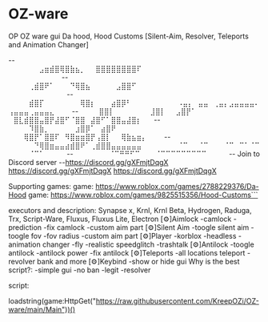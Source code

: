# OZ-ware
OP OZ ware gui Da hood, Hood Customs [Silent-Aim, Resolver, Teleports and Animation Changer]

--⠀⠀⠀⠀⠀⠀⣠⣶⣾⣿⢿⣿⣷⣦⡀⠀⠀⣿⣿⣿⣿⣿⣿⣿⣿⠏⠀⠀⠀⠀⠀⠀⠀⠀⠀⠀⠀⠀⠀⠀⠀⠀⠀⠀⠀⠀⠀⠀⠀⠀⠀⠀⠀⠀⠀⠀⠀⠀⠀
--⠀⠀⠀⠀⢀⣾⣿⠟⠁⠀⠀⠀⠙⢿⣿⣦⠀⠀⠀⠀⠀⣠⣿⣿⠋⠀⠀⠀⠀⠀⠀⠀⠀⠀⠀⠀⠀⠀⠀⠀⠀⠀⠀⠀⠀⠀⠀⠀⠀⠀⠀⠀⠀⠀⠀⠀⠀⠀⠀⠀
--⠀⠀⠀⠀⣾⣿⡏⠀⠀⠀⠀⠀⠀⠀⢿⣿⡆⠀⠀⠀⣴⣿⡿⠃⠀⠀⠀⠀⠀⠀⠀⠀⠀⠠⣤⡄⠀⣤⣤⠀⢀⣤⡄⣠⣤⣤⣤⣤⠄⢠⣤⣤⣤⢀⣤⣤⣤⣄⠀⠀⠀
--⠀⠀⠀⠀⣿⣿⡇⠀⠀⠀⠀⠀⠀⠀⣸⣿⡇⠀⠀⣠⣿⡟⠁⠀⠀⠀⠀⠀⠀⠀⠀⠀ ⠀⣿⣇⣾⣿⣿⣤⣿⡟⣼⣿⠋⠈⣿⣿⠀⣼⣿⠋⠁⣿⣿⣤⣼⣿⡆⠀⠀
--⠀⠀⠀⠀⠹⣿⣷⡀⠀⠀⠀⠀⠀⣰⣿⡿⠁⠀⣴⣿⠟⠀⠀⠀⠀⠀⠀⠀⠀⠀ ⠀⠀⠀⢿⣿⡟⠁⣿⣿⠏⠀⠻⣿⣶⣶⣿⡟⢠⣿⡇⠀⠀⢿⣷⣦⣶⡄⠀⠀⠀
--⠀⠀⠀⠀⠀⠙⢿⣿⣶⣤⣤⣴⣾⣿⠟⠁⢀⣾⣿⣿⣤⣤⣤⣤⣤⣤⠀⠀⠀⠀⠀⠀⠀⠈⠉⠀⠀⠈⠉⠀⠀⠀⠈⠉⠀⠉⠁⠈⠉⠀⠀⠀⠀⠈⠉⠁⠀⠀⠀⠀
--⠀⠀⠀⠀⠀⠀⠀⠈⠉⠛⠛⠋⠉⠀⠀⠀⠈⠉⠉⠉⠉⠉⠉⠉⠉⠉⠀⠀⠀⠀ 
--  Join to Discord server
--https://discord.gg/gXFmjtDqgX           https://discord.gg/gXFmjtDqgX           https://discord.gg/gXFmjtDqgX


Supporting games:
game: https://www.roblox.com/games/2788229376/Da-Hood
game: https://www.roblox.com/games/9825515356/Hood-Customs```

executors and description:
Synapse x, Krnl, Krnl Beta, Hydrogen, Raduga, Trx, Script-Ware, Fluxus, Fluxus Lite, Electron
[⚙]Aimlock
-camlock
-prediction
-fix camlock
-custom aim part
[⚙]Silent Aim
-toogle silent aim
-toogle fov
-fov radius
-custom aim part
[⚙]Player
-korblox
-headless
-animation changer
-fly
-realistic speedglitch
-trashtalk
[⚙]Antilock
-toogle antilock
-antilock power
-fix antilock
[⚙]Teleports
-all locations teleport
-revolver bank and more
[⚙]Keybind
-show or hide gui
Why is the best script?:
-simple gui
-no ban
-legit
-resolver

script:

loadstring(game:HttpGet("https://raw.githubusercontent.com/KreepOZi/OZ-ware/main/Main"))()

